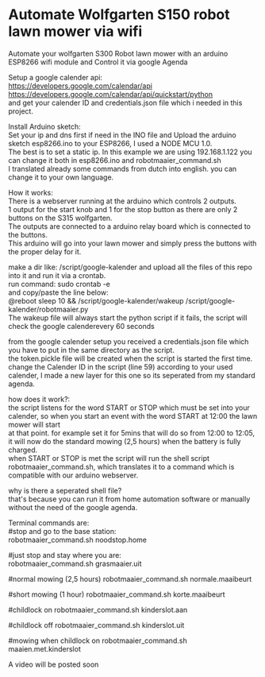 # Automate Wolfgarten S150 robot lawn mower via wifi<br />
Automate your wolfgarten S300 Robot lawn mower with an arduino ESP8266 wifi module and Control it via google Agenda<br />

Setup a google calender api: <br />
https://developers.google.com/calendar/api<br />
https://developers.google.com/calendar/api/quickstart/python<br />
and get your calender ID and credentials.json file which i needed in this project.<br />

Install Arduino sketch:<br />
Set your ip and dns first if need in the INO file and Upload the arduino sketch esp8266.ino to your ESP8266, I used a NODE MCU 1.0.<br />
The best is to set a static ip. In this example we are using 192.168.1.122 you can change it both in  esp8266.ino and robotmaaier_command.sh<br />
I translated already some commands from dutch into english. you can change it to your own language.<br />

How it works:<br />
There is a webserver running at the arduino which controls 2 outputs.<br />
1 output for the start knob and 1 for the stop button as there are only 2 buttons on the S315 wolfgarten.<br />
The outputs are connected to a arduino relay board which is connected to the buttons.<br />
This arduino will go into your lawn mower and simply press the buttons with the proper delay for it.<br />

make a dir like: /script/google-kalender and upload all the files of this repo into it and run it via a crontab. <br />
run command: sudo crontab -e<br />
and copy/paste the line below:<br />
@reboot sleep 10 && /script/google-kalender/wakeup /script/google-kalender/robotmaaier.py<br />
The wakeup file will always start the python script if it fails, the script will check the google calenderevery 60 seconds<br />

from the google calender setup you received a credentials.json file which you have to put in the same directory as the script.<br />
the token.pickle file will be created when the script is started the first time.<br />
change the Calender ID in the script (line 59) according to your used calender, I made a new layer for this one so its seperated from my standard agenda.<br />

how does it work?:<br />
the script listens for the word START or STOP which must be set into your calender, so when you start an event with the word START at 12:00 the lawn mower will start<br /> at that point. for example set it for 5mins that will do so from 12:00 to 12:05, it will now do the standard mowing (2,5 hours) when the battery is fully charged.<br />
when START or STOP is met the script will run the shell script robotmaaier_command.sh, which translates it to a command which is compatible with our arduino webserver.<br />

why is there a seperated shell file?<br />
that's because you can run it from home automation software or manually without the need of the google agenda.<br />

Terminal commands are: <br />
#stop and go to the base station:<br />
robotmaaier_command.sh noodstop.home<br />

#just stop and stay where you are:<br />
robotmaaier_command.sh grasmaaier.uit<br />

#normal mowing (2,5 hours)
robotmaaier_command.sh normale.maaibeurt<br />

#short mowing (1 hour)
robotmaaier_command.sh korte.maaibeurt<br />

#childlock on
robotmaaier_command.sh kinderslot.aan<br />

#childlock off
robotmaaier_command.sh kinderslot.uit<br />

#mowing when childlock on
robotmaaier_command.sh maaien.met.kinderslot<br />



A video will be posted soon<br />
